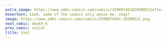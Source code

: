 ```yaml
---
extra_image: https://www.smbc-comics.com/comics/159007461820200521after.png
hovertext: Look, some of the comics only amuse me, okay?
image: https://www.smbc-comics.com/comics/1590074501-20200521.png
next_comic: death-6
prev_comic: social
title: Vast
---
```


